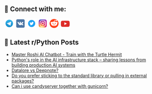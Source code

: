 ## 🔎 Connect with me:
[<img src="https://github.com/bullbesh/bullbesh/blob/main/images/Telegram.png" width="32" height="32" />](https://t.me/bullbesh)
[<img src="https://github.com/bullbesh/bullbesh/blob/main/images/VK.png" width="32" height="32" />](https://vk.com/bullbesh)
[<img src="https://github.com/bullbesh/bullbesh/blob/main/images/Twitter.png" width="32" height="32" />](https://twitter.com/bullbesh1)
[<img src="https://github.com/bullbesh/bullbesh/blob/main/images/Instagram.png" width="32" height="32" />](https://www.instagram.com/bullbesh)
[<img src="https://github.com/bullbesh/bullbesh/blob/main/images/Reddit.png" width="32" height="32" />](https://www.reddit.com/user/bullbesh)
[<img src="https://github.com/bullbesh/bullbesh/blob/main/images/YouTube.png" width="32" height="32" />](https://www.youtube.com/channel/UCtfjRs6uzgq5mfm8S06WTcg)

## 📕 Latest r/Python Posts
<!-- BLOG-POST-LIST:START -->
- [Master Roshi AI Chatbot - Train with the Turtle Hermit](https://www.reddit.com/r/Python/comments/1nj8l0y/master_roshi_ai_chatbot_train_with_the_turtle/)
- [Python&#39;s role in the AI infrastructure stack – sharing lessons from building production AI systems](https://www.reddit.com/r/Python/comments/1nj7y99/pythons_role_in_the_ai_infrastructure_stack/)
- [Datalore vs Deepnote?](https://www.reddit.com/r/Python/comments/1nj7agh/datalore_vs_deepnote/)
- [Do you prefer sticking to the standard library or pulling in external packages?](https://www.reddit.com/r/Python/comments/1nj12yr/do_you_prefer_sticking_to_the_standard_library_or/)
- [Can i use candyserver together with gunicorn?](https://www.reddit.com/r/Python/comments/1nj0bd4/can_i_use_candyserver_together_with_gunicorn/)
<!-- BLOG-POST-LIST:END -->
